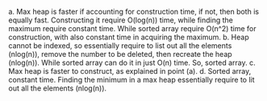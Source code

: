 a. Max heap is faster if accounting for construction time, if not, then both is equally fast. Constructing it require O(log(n)) time, while finding the maximum require constant time. While sorted array require O(n^2) time for construction, with also constant time in acquiring the maximum.
b. Heap cannot be indexed, so essentially require to list out all the elements (nlog(n)), remove the number to be deleted, then recreate the heap (nlog(n)). While sorted array can do it in just O(n) time. So, sorted array.
c. Max heap is faster to construct, as explained in point (a).
d. Sorted array, constant time. Finding the minimum in a max heap essentially require to lit out all the elements (nlog(n)).
